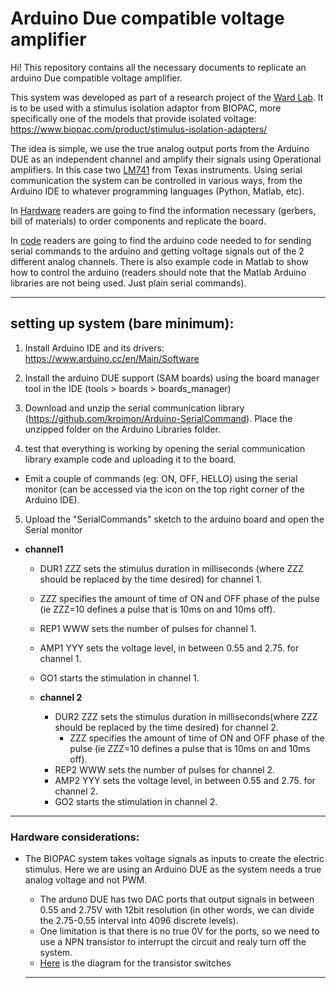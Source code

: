 # Arduino Due compatible voltage amplifier

Hi! This repository contains all the necessary documents to replicate an arduino Due compatible voltage amplifier.

This system was developed as part of a research project of the [Ward Lab](http://www.sussex.ac.uk/profiles/92444/research). It is to be used with a stimulus isolation adaptor from BIOPAC, more specifically one of the models that provide isolated voltage: https://www.biopac.com/product/stimulus-isolation-adapters/

The idea is simple, we use the true analog output ports from the Arduino DUE as an independent channel and amplify their signals using Operational amplifiers. In this case two [LM741](https://www.biopac.com/product/stimulus-isolation-adapters/) from Texas instruments. Using serial communication the system can be controlled in various ways, from the Arduino IDE to whatever programming languages (Python, Matlab, etc).

In [Hardware](./hardware) readers are going to find the information necessary (gerbers, bill of materials) to order components and replicate the board.

In [code](./code) readers are going to find the arduino code needed to for sending serial commands to the arduino and getting voltage signals out of the 2 different analog channels. There is also example code in Matlab to show how to control the arduino (readers should note that the Matlab Arduino libraries are not being used. Just plain serial commands).

---

## setting up system (bare minimum):



1. Install Arduino IDE and its drivers: https://www.arduino.cc/en/Main/Software
2. Install the arduino DUE support (SAM boards) using the board manager tool in the IDE (tools > boards > boards_manager)

3. Download and unzip the serial communication library (https://github.com/kroimon/Arduino-SerialCommand). Place the unzipped folder on the Arduino Libraries folder.

4. test that everything is working by opening the serial communication library example code and uploading it to the board.

  - Emit a couple of commands (eg: ON, OFF, HELLO) using the serial monitor (can be accessed via the icon on the top right corner of the Arduino IDE).


5. Upload the "SerialCommands" sketch to the arduino board and open the Serial monitor

- **channel1**  
    - DUR1 ZZZ sets the stimulus duration in milliseconds (where ZZZ should be replaced by the time desired) for channel 1.    
     - ZZZ specifies the amount of time of ON and OFF phase of the pulse (ie ZZZ=10 defines a pulse that is 10ms on and 10ms off).  
    - REP1 WWW sets the number of pulses for channel 1.  
    - AMP1 YYY sets the voltage level, in between 0.55 and 2.75. for channel 1.  
    - GO1 starts the stimulation in channel 1.  


  - **channel 2**  
    - DUR2 ZZZ sets the stimulus duration in milliseconds(where ZZZ should be replaced by the time desired) for channel 2.  
      - ZZZ specifies the amount of time of ON and OFF phase of the pulse (ie ZZZ=10 defines a pulse that is 10ms on and 10ms off).  
    - REP2 WWW sets the number of pulses for channel 2.  
    - AMP2 YYY sets the voltage level, in between 0.55 and 2.75. for channel 2.  
    - GO2 starts the stimulation in channel 2.  

---

### Hardware considerations:

- The BIOPAC system takes voltage signals as inputs to create the electric stimulus. Here we are using an Arduino DUE as the system needs a true analog voltage and not PWM.
  - The arduno DUE has two DAC ports that output signals in between 0.55 and 2.75V with 12bit resolution (in other words, we can divide the 2.75-0.55 interval into 4096 discrete levels).
  - One limitation is that there is no true 0V for the ports, so we need to use a NPN transistor to interrupt the circuit and realy turn off the system.
  - [Here]((/hardware/transistor_switch/schematic.pdf)) is the diagram for the transistor switches

  ---
